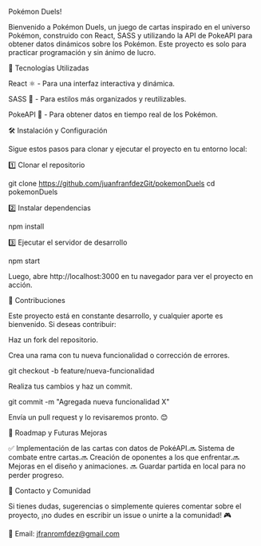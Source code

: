 Pokémon Duels!


Bienvenido a Pokémon Duels, un juego de cartas inspirado en el universo Pokémon, construido con React, SASS y utilizando la API de PokeAPI para obtener datos dinámicos sobre los Pokémon. Este proyecto es solo para practicar programación y sin ánimo de lucro.

🚀 Tecnologías Utilizadas

React ⚛️ - Para una interfaz interactiva y dinámica.

SASS 🎨 - Para estilos más organizados y reutilizables.

PokeAPI 🐉 - Para obtener datos en tiempo real de los Pokémon.

🛠 Instalación y Configuración

Sigue estos pasos para clonar y ejecutar el proyecto en tu entorno local:

1️⃣ Clonar el repositorio

  git clone https://github.com/juanfranfdezGit/pokemonDuels
  cd pokemonDuels

2️⃣ Instalar dependencias

  npm install

3️⃣ Ejecutar el servidor de desarrollo

  npm start

Luego, abre http://localhost:3000 en tu navegador para ver el proyecto en acción.

🌟 Contribuciones

Este proyecto está en constante desarrollo, y cualquier aporte es bienvenido. Si deseas contribuir:

Haz un fork del repositorio.

Crea una rama con tu nueva funcionalidad o corrección de errores.

git checkout -b feature/nueva-funcionalidad

Realiza tus cambios y haz un commit.

git commit -m "Agregada nueva funcionalidad X"

Envía un pull request y lo revisaremos pronto. 😊

📌 Roadmap y Futuras Mejoras

✅ Implementación de las cartas con datos de PokéAPI.🔜 Sistema de combate entre cartas.🔜 Creación de oponentes a los que enfrentar.🔜 Mejoras en el diseño y animaciones. 🔜 Guardar partida en local para no perder progreso.

🤝 Contacto y Comunidad

Si tienes dudas, sugerencias o simplemente quieres comentar sobre el proyecto, ¡no dudes en escribir un issue o unirte a la comunidad! 🎮

📧 Email: jfranromfdez@gmail.com
